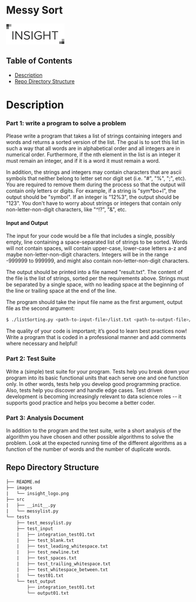 # Messy Sort
<img src="./images/insight_logo.png">

## Table of Contents

* [Description](#description)
* [Repo Directory Structure](#repo-directory-structure)

# Description <a name="description"></a>

### Part 1: write a program to solve a problem

Please write a program that takes a list of strings containing integers and words and returns a sorted version of the list. The goal is to sort this list in such a way that all words are in alphabetical order and all integers are in numerical order. Furthermore, if the nth element in the list is an integer it must remain an integer, and if it is a word it must remain a word. 

In addition, the strings and integers may contain characters that are ascii symbols that neither belong to letter set nor digit set (i.e. "#", "%", ";", etc). You are required to remove them during the process so that the output will contain only letters or digits. For example, if a string is "sym*bo+l", the output should be "symbol". If an integer is "12%3", the output should be "123". You don't have to worry about strings or integers that contain only non-letter-non-digit characters, like "^!?", "&", etc.

#### Input and Output
The input for your code would be a file that includes a single, possibly empty, line containing a space-separated list of strings to be sorted. Words will not contain spaces, will contain upper-case, lower-case letters a-z and maybe non-letter-non-digit characters. Integers will be in the range -999999 to 999999, and might also contain non-letter-non-digit characters. 

The output should be printed into a file named "result.txt". The content of the file is the list of strings, sorted per the requirements above. Strings must be separated by a single space, with no leading space at the beginning of the line or trailing space at the end of the line. 

The program should take the input file name as the first argument, output file as the second argument:

```bash
$ ./listSorting.py <path-to-input-file>/list.txt <path-to-output-file>/result.txt 
```

The quality of your code is important; it’s good to learn best practices now! Write a program that is coded in a professional manner and add comments where necessary and helpful!

### Part 2: Test Suite
Write a (simple) test suite for your program. Tests help you break down your program into its basic functional units that each serve one and one function only. In other words, tests help you develop good programming practice. Also, tests help you discover and handle edge cases. Test driven development is becoming increasingly relevant to data science roles -- it supports good practice and helps you become a better coder.

### Part 3: Analysis Document
In addition to the program and the test suite, write a short analysis of the algorithm you have chosen and other possible algorithms to solve the problem. Look at the expected running time of the different algorithms as a function of the number of words and the number of duplicate words.

## Repo Directory Structure <a name="repo-directory-structure"></a>
	├── README.md 
	├── images
	|   └── insight_logo.png
	├── src
	|   ├── __init__.py
	|   └── messylist.py
	└── tests
	    ├── test_messylist.py
	    ├── test_input
	    |   ├── integration_test01.txt
	    |   ├── test_blank.txt
	    |   ├── test_leading_whitespace.txt
	    |   ├── test_newline.txt
	    |   ├── test_spaces.txt
	    |   ├── test_trailing_whitespace.txt
	    |   ├── test_whitespace_between.txt
	    |   └── test01.txt
        └── test_output
            ├── integration_test01.txt
            └── output01.txt
	